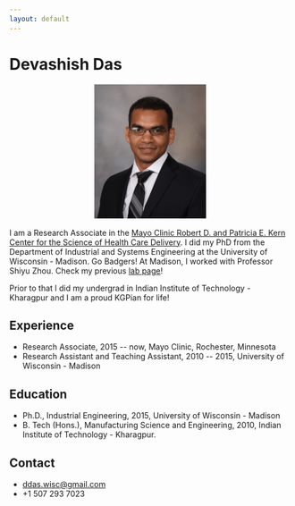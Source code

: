 ```yaml
---
layout: default
---
```


# Devashish Das

<p align="center">
  <img src="fig.png" width = "200px">
</p>

I am a Research Associate in the [Mayo Clinic Robert D. and Patricia E. Kern Center for the Science of Health Care Delivery](www.mayo.edu). I did my PhD from the Department of Industrial and Systems Engineering at the University of Wisconsin - Madison. Go Badgers! At Madison, I worked with Professor Shiyu Zhou. Check my previous [lab page](http://mpac.engr.wisc.edu/http://mpac.engr.wisc.edu/)!

Prior to that I did my undergrad in Indian Institute of Technology - Kharagpur and I am a proud KGPian for life!

## <i class="fa fa-cog fa-spin fa-3x fa-fw" style="font-size:1em;"></i>  Experience
* Research Associate, 2015 -- now, Mayo Clinic, Rochester, Minnesota
* Research Assistant and Teaching Assistant, 2010 -- 2015,  University of Wisconsin - Madison

## <i class="fa fa-university" style="font-size:1em;"></i> Education

* Ph.D., Industrial Engineering, 2015, University of Wisconsin - Madison
* B. Tech (Hons.), Manufacturing Science and Engineering, 2010, Indian Institute of Technology - Kharagpur.


## <i class="fa fa-address-book" style="font-size:1em;"></i> Contact

* <i class="fa fa-envelope-open" style="font-size:1em;"></i> <a href="mailto:ddas.wisc@gmail.com" target="_top">ddas.wisc@gmail.com</a>
* <i class="fa fa-phone" style="font-size:1em;"></i> +1 507 293 7023